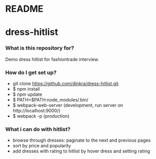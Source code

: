 # README #
# dress-hitlist

### What is this repository for? ###

Demo dress hitlist for fashiontrade interview.

### How do I get set up? ###

- git clone https://github.com/dinkra/dress-hitlist.git
- $ npm install
- $ npm update
- $ PATH=$PATH:node_modules/.bin/
- $ webpack-web-server (development, run server on http://localhost:9000/)
- $ webpack -p (production)

### What i can do with hitlist? ###

- browse through dresses: paginate to the next and previous pages
- sort by price and popularity
- add dresses with rating to hitlist by hover dress and setting rating
